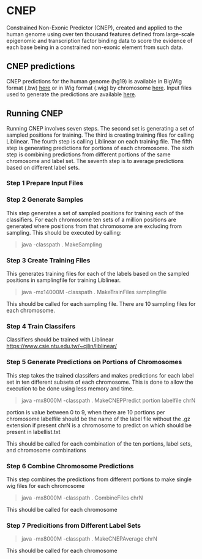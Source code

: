 # CNEP
Constrained Non-Exonic Predictor (CNEP), created and applied to the human genome using over ten thousand features defined from large-scale epigenomic and transcription factor binding data to score the evidence of each base being in a constrained non-exonic element from such data.

## CNEP predictions
CNEP predictions for the human genome (hg19) is available in BigWig format (.bw) [here](https://ernst.cass.idre.ucla.edu/public/CNEP/cnep.bw) or 
in Wig format (.wig) by chromosome [here](https://ernst.cass.idre.ucla.edu/public/CNEP/WIGFILES_BYCHROM/).
Input files used to generate the predictions are available [here](https://ernst.cass.idre.ucla.edu/public/CNEP/INPUTFILES/).

## Running CNEP

Running CNEP involves seven steps. The second set is generating a set of sampled positions for training. The third is creating training files for calling Liblinear. The fourth step is calling Liblinear on each training file. The fifth step is generating predictions for portions of each chromosome. The sixth step is combining predictions from different portions of the same chromosome and label set. The seventh step is to average predictions based on different label sets. 

### Step 1 Prepare Input Files



### Step 2 Generate Samples
This step generates a set of sampled positions for training each of the classifiers. For each chromosome ten sets of a million positions are generated where positions from that chromosome are excluding from sampling. This should be executed by calling:

>java -classpath . MakeSampling


### Step 3 Create Training Files
This generates training files for each of the labels based on the sampled positions in samplingfile for training Liblinear. 

>java -mx14000M -classpath . MakeTrainFiles samplingfile

This should be called for each sampling file. There are 10 sampling files for each chromosome.

### Step 4 Train Classifers

Classifiers should be trained with Liblinear https://www.csie.ntu.edu.tw/~cjlin/liblinear/




### Step 5 Generate Predictions on Portions of Chromosomes
This step takes the trained classifers and makes predictions for each label set in ten different subsets of each chromosome.
This is done to allow the execution to be done using less memory and time.

>java -mx8000M -classpath . MakeCNEPPredict portion labelfile chrN

portion is value between 0 to 9, when there are 10 portions per chromosome 
labelfile should be the name of the label file without the .gz extension if present
chrN is a chromosome to predict on which should be present in labellist.txt

This should be called for each combination of the ten portions, label sets, and chromosome combinations

### Step 6 Combine Chromosome Predictions
This step combines the predictions from different portions to make single wig files for each chromosome
>java -mx8000M -classpath . CombineFiles chrN

This should be called for each chromosome

### Step 7 Predicitions from Different Label Sets 

>java -mx8000M -classpath . MakeCNEPAverage chrN

This should be called for each chromosome
